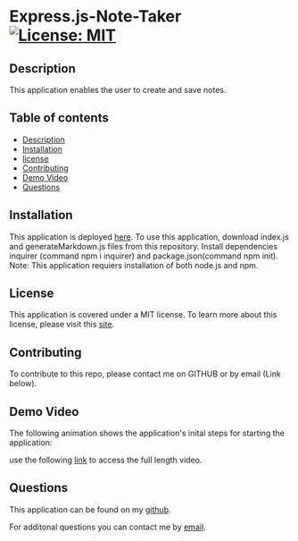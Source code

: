 # Express.js-Note-Taker [![License: MIT](https://img.shields.io/badge/License-MIT-yellow.svg)](https://opensource.org/licenses/MIT) 

## Description
This application enables the user to create and save notes. 

## Table of contents
- [Description](#Description)
- [Installation](#Installation)
- [license](#license) 
- [Contributing](#Contributing)
- [Demo Video](#DemoVideo)
- [Questions](#Questions)

## Installation
This application is deployed [here](https://express-note-taker-cp.herokuapp.com/). To use this application, download index.js and generateMarkdown.js files from this repository. Install dependencies inquirer (command npm i inquirer) and package.json(command npm init). Note: This application requiers installation of both node.js and npm.



## License

This application is covered under a MIT license. 
To learn more about this license, please visit this [site](https://choosealicense.com/licenses/mit/).

## Contributing
To contribute to this repo, please contact me on GITHUB or by email (Link below).


## Demo Video

The following animation shows the application's inital steps for starting the application:


use the following [link]() to access the full length video.


## Questions
This application can be found on my [github](https://www.github.com/cassiep1986?tab=repositories/).

For additonal questions you can contact me by [email](mailto:cassiep1986@gmail.com).

